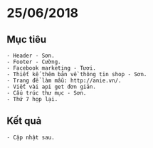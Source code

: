 # 25/06/2018
## Mục tiêu
	- Header - Sơn.
	- Footer - Cường.
	- Facebook marketing - Tươi.
	- Thiết kế thêm bản về thông tin shop - Sơn.
	- Trang để làm mẫu: http://anie.vn/.
	- Viết vài api get đơn giản.
	- Cấu trúc thư mục - Sơn.
	- Thứ 7 họp lại.
## Kết quả
	- Cập nhật sau.